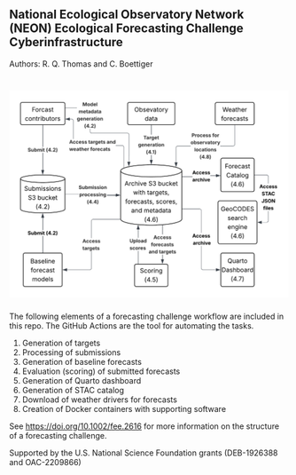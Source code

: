 ## National Ecological Observatory Network (NEON) Ecological Forecasting Challenge Cyberinfrastructure

Authors: R. Q. Thomas and C. Boettiger

# ![A schematic illustrating the main tasks in the ecological forecasting challenge cyberinfrastructure. The numbers refer to the sections in the Thomas and Boettiger (2025) that describe the task.](manuscript/neon4cast-CI.png)

The following elements of a forecasting challenge workflow are included in this repo. The GitHub Actions are the tool for automating the tasks.

1)  Generation of targets
2)  Processing of submissions
3)  Generation of baseline forecasts
4)  Evaluation (scoring) of submitted forecasts
5)  Generation of Quarto dashboard
6)  Generation of STAC catalog
7)  Download of weather drivers for forecasts
8)  Creation of Docker containers with supporting software

See <https://doi.org/10.1002/fee.2616> for more information on the structure of a forecasting challenge.

Supported by the U.S. National Science Foundation grants (DEB-1926388 and OAC-2209866)
